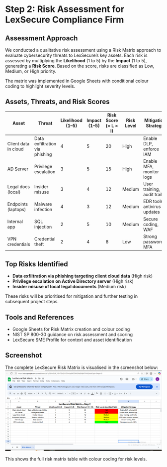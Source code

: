 # Step 2: Risk Assessment for LexSecure Compliance Firm

## Assessment Approach

We conducted a qualitative risk assessment using a Risk Matrix approach to evaluate cybersecurity threats to LexSecure’s key assets. Each risk is assessed by multiplying the **Likelihood** (1 to 5) by the **Impact** (1 to 5), generating a **Risk Score**. Based on the score, risks are classified as Low, Medium, or High priority.

The matrix was implemented in Google Sheets with conditional colour coding to highlight severity levels.

## Assets, Threats, and Risk Scores

| Asset               | Threat                          | Likelihood (1–5) | Impact (1–5) | Risk Score (= L × I) | Risk Level        | Mitigation Strategy            |
|---------------------|----------------------------------|------------------|--------------|-----------------------|--------------------|-------------------------------|
| Client data in cloud| Data exfiltration via phishing   | 4                | 5            | 20                    | High               | Enable DLP, enforce IAM       |
| AD Server           | Privilege escalation             | 3                | 5            | 15                    | High               | Enable MFA, monitor logs      |
| Legal docs (local)  | Insider misuse                   | 3                | 4            | 12                    | Medium             | User training, audit trails   |
| Endpoints (laptops) | Malware infection                | 4                | 3            | 12                    | Medium             | EDR tools, antivirus updates  |
| Internal app        | SQL injection                    | 2                | 5            | 10                    | Medium             | Secure coding, WAF            |
| VPN credentials     | Credential theft                 | 2                | 4            | 8                     | Low                | Strong passwords, MFA         |

## Top Risks Identified

- **Data exfiltration via phishing targeting client cloud data** (High risk)  
- **Privilege escalation on Active Directory server** (High risk)  
- **Insider misuse of local legal documents** (Medium risk)  

These risks will be prioritised for mitigation and further testing in subsequent project steps.

## Tools and References

- Google Sheets for Risk Matrix creation and colour coding  
- NIST SP 800-30 guidance on risk assessment and scoring  
- LexSecure SME Profile for context and asset identification  

## Screenshot

The complete LexSecure Risk Matrix is visualised in the screenshot below:  
![LexSecure Risk Matrix](./Step2_LexSecure_RiskMatrix.png)

This shows the full risk matrix table with colour coding for risk levels.

